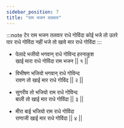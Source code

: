 ```yaml
---
sidebar_position: 7
title: "राम भजन तलवार"
---
```


:::note टेर
राम भजन तलवार राधे गोविंदा कोई भजे तो उतरे <br/>
पार राधे गोविंदा नहीं भजे तो खावे मार राधे गोविंदा
:::

- पेलादे भजीयो भगवान् राधे गोविन्द हरनाकुश <br/>
  खाई मारा राधे गोविंदा राम भजन || १ ||

- विभीषण भजियो भगवान् राधे गोविन्द <br/>
  रावण तो खाई मार राधे गोविंद || २ ||

- सुगरीव तो भजियो राम राधे गोविन्द <br/>
  बाली तो खाई मार राधे गोविंदा || ३ ||

- मीरा बाई भजियो राम राधे गोविंदा <br/>
  राणाजी खाई मार राधे गोविंदा || ४ ||
